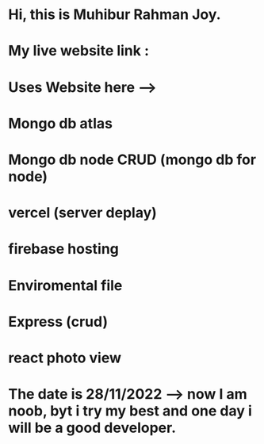 # Hi, this is Muhibur Rahman Joy.

# My live website link :

# Uses Website here -->

# Mongo db atlas

# Mongo db node CRUD (mongo db for node)

# vercel (server deplay)

# firebase hosting

# Enviromental file

# Express (crud)

# react photo view

# The date is 28/11/2022 --> now I am noob, byt i try my best and one day i will be a good developer.
